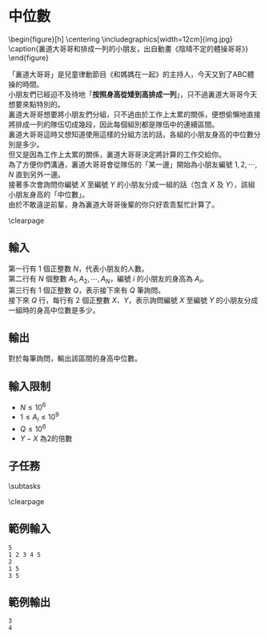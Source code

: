 # 中位數

\begin{figure}[h]
\centering
\includegraphics[width=12cm]{img.jpg}
\caption{裏道大哥哥和排成一列的小朋友，出自動畫《陰晴不定的體操哥哥》}
\end{figure}

「裏道大哥哥」是兒童律動節目《和媽媽在一起》的主持人，今天又到了ABC體操的時間。  
小朋友們已經迫不及待地「**按照身高從矮到高排成一列**」，只不過裏道大哥哥今天想要來點特別的。  
裏道大哥哥想要將小朋友們分組，只不過由於工作上太累的關係，便想偷懶地直接將排成一列的隊伍切成幾段，因此每個組別都是隊伍中的連續區間。  
裏道大哥哥這時又想知道使用這樣的分組方法的話，各組的小朋友身高的中位數分別是多少。  
但又是因為工作上太累的關係，裏道大哥哥決定將計算的工作交給你。  
為了方便你們溝通，裏道大哥哥會從隊伍的「某一邊」開始為小朋友編號 $1, 2, \cdots, N$ 直到另外一邊。  
接著多次會詢問你編號 $X$ 至編號 $Y$ 的小朋友分成一組的話（包含 $X$ 及 $Y$），該組小朋友身高的「中位數」。  
由於不敢違逆前輩，身為裏道大哥哥後輩的你只好乖乖幫忙計算了。  

\clearpage

## 輸入
第一行有 1 個正整數 $N$，代表小朋友的人數。  
第二行有 $N$ 個整數 $A_1, A_2, \cdots, A_N$，編號 $i$ 的小朋友的身高為 $A_i$。  
第三行有 1 個正整數 $Q$，表示接下來有 $Q$ 筆詢問。  
接下來 $Q$ 行，每行有 2 個正整數 $X$、$Y$，表示詢問編號 $X$ 至編號 $Y$ 的小朋友分成一組時的身高中位數是多少。  

## 輸出
對於每筆詢問，輸出該區間的身高中位數。  

## 輸入限制
 - $N \leq 10^6$
 - $1 \leq A_i \leq 10^9$
 - $Q \leq 10^6$
 - $Y - X$ 為2的倍數

## 子任務
\subtasks

\clearpage

## 範例輸入
```
5
1 2 3 4 5
2
1 5
3 5
```

## 範例輸出
```
3
4
```
